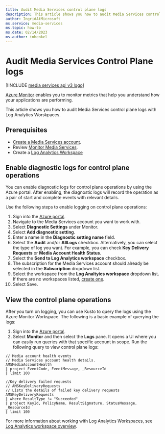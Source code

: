 ```yaml
---
title: Audit Media Services control plane logs
description: This article shows you how to audit Media Services control plane logs with Log Analytics Worskpaces.
author: IngridAtMicrosoft
ms.service: media-services
ms.topic: how-to
ms.date: 02/14/2023
ms.author: inhenkel
---
```


# Audit Media Services Control Plane logs

[!INCLUDE [media services api v3 logo](../includes/v3-hr.md)]

[Azure Monitor](/azure/azure-monitor/overview) enables you to monitor metrics that help you understand how your applications are performing.

This article shows you how to audit Media Services control plane logs with Log Analytics Worskpaces.

## Prerequisites

- [Create a Media Services account](../account-create-how-to.md).
- Review  [Monitor Media Services](monitor-media-services.md).
- Create a [Log Analytics Workspace](/azure/azure-monitor/logs/quick-create-workspace?tabs=azure-portal)

## Enable diagnostic logs for control plane operations

You can enable diagnostic logs for control plane operations by using the Azure portal. After enabling, the diagnostic logs will record the operation as a pair of start and complete events with relevant details.

Use the following steps to enable logging on control plane operations:

1. Sign into the [Azure portal](https://portal.azure.com/).
1. Navigate to the Media Services account you want to work with.
1. Select **Diagnostic Settings** under Monitor.
1. Select **Add diagnostic setting**.
1. Enter a name in the **Diagnostic setting name** field.
1. Select the **Audit** and/or **AllLogs** checkbox. Alternatively, you can select the type of log you want. For example, you can check **Key Delivery Requests** or **Media Account Health Status**.
1. Select the **Send to Log Analytics workspace** checkbox.
1. The subscription for the Media Services account should already be selected in the **Subscription** dropdown list.
1. Select the workspace from the **Log Analtyics workspace** dropdown list. If there are no workspaces listed, [create one](/azure/azure-monitor/logs/quick-create-workspace?tabs=azure-portal).
1. Select Save.

## View the control plane operations

After you turn on logging, you can use Kusto to query the logs using the Azure Monitor Workspace. The following is a basic example of querying the logs:

1. Sign into the [Azure portal](https://portal.azure.com/).
1. Select **Monitor** and then select the **Logs** pane. It opens a UI where you can easily run queries with that specific account in scope. Run the following query to view control plane logs:

```kusto
// Media account health events
// Media Services account health details.
AMSMediaAccountHealth
| project EventCode, EventMessage, _ResourceId
| limit 100

//Key delivery failed requests
// AMSKeyDeliveryRequests
// Lists the details of failed key delivery requests
AMSKeyDeliveryRequests
| where ResultType != "Succeeded"
| project KeyId, PolicyName, ResultSignature, StatusMessage, _ResourceId
| limit 100

```

For more information about working with Log Analytics Workspaces, see [Log Analytics workspace overview](/azure/azure-monitor/logs/log-analytics-workspace-overview).

